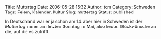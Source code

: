 Title: Muttertag
Date: 2006-05-28 15:32
Author: tom
Category: Schweden
Tags: Feiern, Kalender, Kultur
Slug: muttertag
Status: published

In Deutschland war er ja schon am 14. aber hier in Schweden ist der
*Muttertag* immer am letzten Sonntag im Mai, also heute. Glückwünsche an
die, auf die es zutrifft.

